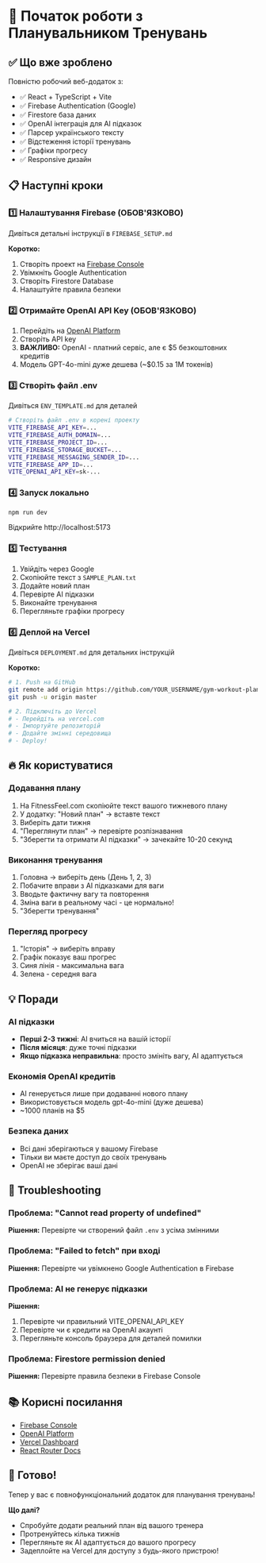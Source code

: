 # 🎯 Початок роботи з Планувальником Тренувань

## ✅ Що вже зроблено

Повністю робочий веб-додаток з:
- ✅ React + TypeScript + Vite
- ✅ Firebase Authentication (Google)
- ✅ Firestore база даних
- ✅ OpenAI інтеграція для AI підказок
- ✅ Парсер українського тексту
- ✅ Відстеження історії тренувань
- ✅ Графіки прогресу
- ✅ Responsive дизайн

## 📋 Наступні кроки

### 1️⃣ Налаштування Firebase (ОБОВ'ЯЗКОВО)

Дивіться детальні інструкції в `FIREBASE_SETUP.md`

**Коротко:**
1. Створіть проект на [Firebase Console](https://console.firebase.google.com/)
2. Увімкніть Google Authentication
3. Створіть Firestore Database
4. Налаштуйте правила безпеки

### 2️⃣ Отримайте OpenAI API Key (ОБОВ'ЯЗКОВО)

1. Перейдіть на [OpenAI Platform](https://platform.openai.com/api-keys)
2. Створіть API key
3. **ВАЖЛИВО:** OpenAI - платний сервіс, але є $5 безкоштовних кредитів
4. Модель GPT-4o-mini дуже дешева (~$0.15 за 1M токенів)

### 3️⃣ Створіть файл .env

Дивіться `ENV_TEMPLATE.md` для деталей

```bash
# Створіть файл .env в корені проекту
VITE_FIREBASE_API_KEY=...
VITE_FIREBASE_AUTH_DOMAIN=...
VITE_FIREBASE_PROJECT_ID=...
VITE_FIREBASE_STORAGE_BUCKET=...
VITE_FIREBASE_MESSAGING_SENDER_ID=...
VITE_FIREBASE_APP_ID=...
VITE_OPENAI_API_KEY=sk-...
```

### 4️⃣ Запуск локально

```bash
npm run dev
```

Відкрийте http://localhost:5173

### 5️⃣ Тестування

1. Увійдіть через Google
2. Скопіюйте текст з `SAMPLE_PLAN.txt`
3. Додайте новий план
4. Перевірте AI підказки
5. Виконайте тренування
6. Перегляньте графіки прогресу

### 6️⃣ Деплой на Vercel

Дивіться `DEPLOYMENT.md` для детальних інструкцій

**Коротко:**
```bash
# 1. Push на GitHub
git remote add origin https://github.com/YOUR_USERNAME/gym-workout-planner.git
git push -u origin master

# 2. Підключіть до Vercel
# - Перейдіть на vercel.com
# - Імпортуйте репозиторій
# - Додайте змінні середовища
# - Deploy!
```

## 🔥 Як користуватися

### Додавання плану

1. На FitnessFeel.com скопіюйте текст вашого тижневого плану
2. У додатку: "Новий план" → вставте текст
3. Виберіть дати тижня
4. "Переглянути план" → перевірте розпізнавання
5. "Зберегти та отримати AI підказки" → зачекайте 10-20 секунд

### Виконання тренування

1. Головна → виберіть день (День 1, 2, 3)
2. Побачите вправи з AI підказками для ваги
3. Вводьте фактичну вагу та повторення
4. Зміна ваги в реальному часі - це нормально!
5. "Зберегти тренування"

### Перегляд прогресу

1. "Історія" → виберіть вправу
2. Графік показує ваш прогрес
3. Синя лінія - максимальна вага
4. Зелена - середня вага

## 💡 Поради

### AI підказки

- **Перші 2-3 тижні**: AI вчиться на вашій історії
- **Після місяця**: дуже точні підказки
- **Якщо підказка неправильна**: просто змініть вагу, AI адаптується

### Економія OpenAI кредитів

- AI генерується лише при додаванні нового плану
- Використовується модель gpt-4o-mini (дуже дешева)
- ~1000 планів на $5

### Безпека даних

- Всі дані зберігаються у вашому Firebase
- Тільки ви маєте доступ до своїх тренувань
- OpenAI не зберігає ваші дані

## 🐛 Troubleshooting

### Проблема: "Cannot read property of undefined"
**Рішення:** Перевірте чи створений файл `.env` з усіма змінними

### Проблема: "Failed to fetch" при вході
**Рішення:** Перевірте чи увімкнено Google Authentication в Firebase

### Проблема: AI не генерує підказки
**Рішення:** 
1. Перевірте чи правильний VITE_OPENAI_API_KEY
2. Перевірте чи є кредити на OpenAI акаунті
3. Перегляньте консоль браузера для деталей помилки

### Проблема: Firestore permission denied
**Рішення:** Перевірте правила безпеки в Firebase Console

## 📚 Корисні посилання

- [Firebase Console](https://console.firebase.google.com/)
- [OpenAI Platform](https://platform.openai.com/)
- [Vercel Dashboard](https://vercel.com/dashboard)
- [React Router Docs](https://reactrouter.com/)

## 🚀 Готово!

Тепер у вас є повнофункціональний додаток для планування тренувань!

**Що далі?**
- Спробуйте додати реальний план від вашого тренера
- Протренуйтесь кілька тижнів
- Перегляньте як AI адаптується до вашого прогресу
- Задеплойте на Vercel для доступу з будь-якого пристрою!

